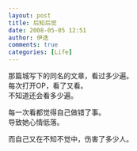 ```yaml
---
layout: post
title: 后知后觉
date: 2008-05-05 12:51
author: 伊迭
comments: true
categories: [Life]
---
```

那篇城写下的同名的文章，看过多少遍。  
每次打开OP，看了又看。  
不知道还会看多少遍。

每一次看都觉得自己做错了事。  
导致她心情低落。

而自己又在不知不觉中，伤害了多少人。
